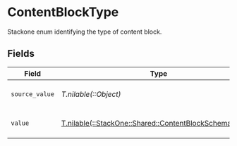 # ContentBlockType

Stackone enum identifying the type of content block.


## Fields

| Field                                                                                                      | Type                                                                                                       | Required                                                                                                   | Description                                                                                                | Example                                                                                                    |
| ---------------------------------------------------------------------------------------------------------- | ---------------------------------------------------------------------------------------------------------- | ---------------------------------------------------------------------------------------------------------- | ---------------------------------------------------------------------------------------------------------- | ---------------------------------------------------------------------------------------------------------- |
| `source_value`                                                                                             | *T.nilable(::Object)*                                                                                      | :heavy_minus_sign:                                                                                         | The source value of the type.                                                                              | text                                                                                                       |
| `value`                                                                                                    | [T.nilable(::StackOne::Shared::ContentBlockSchemasValue)](../../models/shared/contentblockschemasvalue.md) | :heavy_minus_sign:                                                                                         | The type of the content blocks.                                                                            | email                                                                                                      |